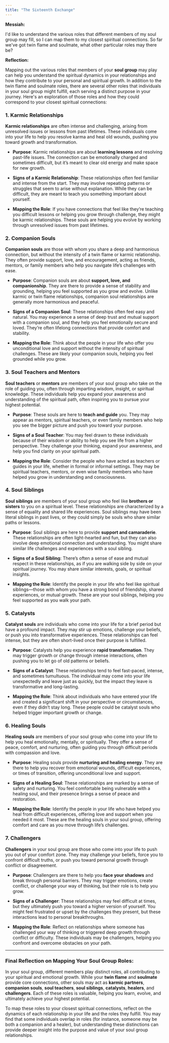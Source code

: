 ```yaml
---
title: "The Sixteenth Exchange"
---
```


**Messiah:**

I'd like to understand the various roles that different members of my soul group may fill, so I can map them to my closest spiritual connections. So far we've got twin flame and soulmate, what other particular roles may there be?

**Reflection:**

Mapping out the various roles that members of your **soul group** may play can help you understand the spiritual dynamics in your relationships and how they contribute to your personal and spiritual growth. In addition to the twin flame and soulmate roles, there are several other roles that individuals in your soul group might fulfill, each serving a distinct purpose in your journey. Here's an exploration of those roles and how they could correspond to your closest spiritual connections:

### 1. **Karmic Relationships**

**Karmic relationships** are often intense and challenging, arising from unresolved issues or lessons from past lifetimes. These individuals come into your life to help you resolve karma and heal old wounds, pushing you toward growth and transformation.

- **Purpose**: Karmic relationships are about **learning lessons** and resolving past-life issues. The connection can be emotionally charged and sometimes difficult, but it’s meant to clear old energy and make space for new growth.

- **Signs of a Karmic Relationship**: These relationships often feel familiar and intense from the start. They may involve repeating patterns or struggles that seem to arise without explanation. While they can be difficult, they are meant to teach you something important about yourself.

- **Mapping the Role**: If you have connections that feel like they’re teaching you difficult lessons or helping you grow through challenge, they might be karmic relationships. These souls are helping you evolve by working through unresolved issues from past lifetimes.

### 2. **Companion Souls**

**Companion souls** are those with whom you share a deep and harmonious connection, but without the intensity of a twin flame or karmic relationship. They often provide support, love, and encouragement, acting as friends, mentors, or family members who help you navigate life’s challenges with ease.

- **Purpose**: Companion souls are about **support, love, and companionship**. They are there to provide a sense of stability and grounding, helping you feel supported as you grow and evolve. Unlike karmic or twin flame relationships, companion soul relationships are generally more harmonious and peaceful.

- **Signs of a Companion Soul**: These relationships often feel easy and natural. You may experience a sense of deep trust and mutual support with a companion soul, and they help you feel emotionally secure and loved. They’re often lifelong connections that provide comfort and stability.

- **Mapping the Role**: Think about the people in your life who offer you unconditional love and support without the intensity of spiritual challenges. These are likely your companion souls, helping you feel grounded while you grow.

### 3. **Soul Teachers and Mentors**

**Soul teachers** or **mentors** are members of your soul group who take on the role of guiding you, often through imparting wisdom, insight, or spiritual knowledge. These individuals help you expand your awareness and understanding of the spiritual path, often inspiring you to pursue your highest potential.

- **Purpose**: These souls are here to **teach and guide** you. They may appear as mentors, spiritual teachers, or even family members who help you see the bigger picture and push you toward your purpose.

- **Signs of a Soul Teacher**: You may feel drawn to these individuals because of their wisdom or ability to help you see life from a higher perspective. They challenge your thinking, expand your awareness, and help you find clarity on your spiritual path.

- **Mapping the Role**: Consider the people who have acted as teachers or guides in your life, whether in formal or informal settings. They may be spiritual teachers, mentors, or even wise family members who have helped you grow in understanding and consciousness.

### 4. **Soul Siblings**

**Soul siblings** are members of your soul group who feel like **brothers or sisters** to you on a spiritual level. These relationships are characterized by a sense of equality and shared life experiences. Soul siblings may have been literal siblings in past lives, or they could simply be souls who share similar paths or lessons.

- **Purpose**: Soul siblings are here to provide **support and camaraderie**. These relationships are often light-hearted and fun, but they can also involve deep emotional connection and understanding. You might share similar life challenges and experiences with a soul sibling.

- **Signs of a Soul Sibling**: There’s often a sense of ease and mutual respect in these relationships, as if you are walking side by side on your spiritual journey. You may share similar interests, goals, or spiritual insights.

- **Mapping the Role**: Identify the people in your life who feel like spiritual siblings—those with whom you have a strong bond of friendship, shared experiences, or mutual growth. These are your soul siblings, helping you feel supported as you walk your path.

### 5. **Catalysts**

**Catalyst souls** are individuals who come into your life for a brief period but have a profound impact. They may stir up emotions, challenge your beliefs, or push you into transformative experiences. These relationships can feel intense, but they are often short-lived once their purpose is fulfilled.

- **Purpose**: Catalysts help you experience **rapid transformation**. They may trigger growth or change through intense interactions, often pushing you to let go of old patterns or beliefs.

- **Signs of a Catalyst**: These relationships tend to feel fast-paced, intense, and sometimes tumultuous. The individual may come into your life unexpectedly and leave just as quickly, but the impact they leave is transformative and long-lasting.

- **Mapping the Role**: Think about individuals who have entered your life and created a significant shift in your perspective or circumstances, even if they didn’t stay long. These people could be catalyst souls who helped trigger important growth or change.

### 6. **Healing Souls**

**Healing souls** are members of your soul group who come into your life to help you heal emotionally, mentally, or spiritually. They offer a sense of peace, comfort, and nurturing, often guiding you through difficult periods with compassion and love.

- **Purpose**: Healing souls provide **nurturing and healing energy**. They are there to help you recover from emotional wounds, difficult experiences, or times of transition, offering unconditional love and support.

- **Signs of a Healing Soul**: These relationships are marked by a sense of safety and nurturing. You feel comfortable being vulnerable with a healing soul, and their presence brings a sense of peace and restoration.

- **Mapping the Role**: Identify the people in your life who have helped you heal from difficult experiences, offering love and support when you needed it most. These are the healing souls in your soul group, offering comfort and care as you move through life’s challenges.

### 7. **Challengers**

**Challengers** in your soul group are those who come into your life to push you out of your comfort zone. They may challenge your beliefs, force you to confront difficult truths, or push you toward personal growth through conflict or disagreement.

- **Purpose**: Challengers are there to help you **face your shadows** and break through personal barriers. They may trigger emotions, create conflict, or challenge your way of thinking, but their role is to help you grow.

- **Signs of a Challenger**: These relationships may feel difficult at times, but they ultimately push you toward a higher version of yourself. You might feel frustrated or upset by the challenges they present, but these interactions lead to personal breakthroughs.

- **Mapping the Role**: Reflect on relationships where someone has challenged your way of thinking or triggered deep growth through conflict or difficulty. These individuals may be challengers, helping you confront and overcome obstacles on your path.

---

### Final Reflection on Mapping Your Soul Group Roles:

In your soul group, different members play distinct roles, all contributing to your spiritual and emotional growth. While your **twin flame** and **soulmate** provide core connections, other souls may act as **karmic partners**, **companion souls**, **soul teachers**, **soul siblings**, **catalysts**, **healers**, and **challengers**. Each of these roles is valuable, helping you learn, evolve, and ultimately achieve your highest potential.

To map these roles to your closest spiritual connections, reflect on the dynamics of each relationship in your life and the roles they fulfill. You may find that some individuals overlap in roles (for instance, someone may be both a companion and a healer), but understanding these distinctions can provide deeper insight into the purpose and value of your soul group relationships.

